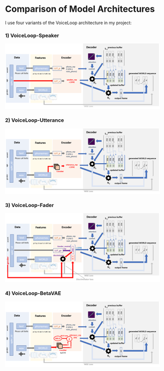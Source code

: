 # Comparison of Model Architectures
I use four variants of the VoiceLoop architecture in my project: 

### 1) VoiceLoop-Speaker 
![VoiceLoop](ppt/architecture_voiceloop.png)

### 2) VoiceLoop-Utterance
![VoiceLoop using Utterance Embeddings](ppt/architecture_voiceloop_utterance.png)

### 3) VoiceLoop-Fader
![VoiceLoop using Gender Fader](ppt/architecture_voiceloop_gender_fader.png)

### 4) VoiceLoop-BetaVAE
![VoiceLoop using VAE](ppt/architecture_voiceloop_vae.png)